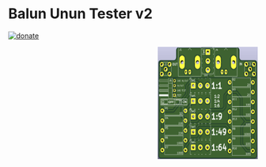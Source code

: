 # Balun Unun Tester v2
  
[![donate](https://img.shields.io/badge/donate-PayPal-blue.svg)](https://www.paypal.me/Sinclair81)

<!-- markdownlint-disable MD033 -->
<img src="https://github.com/Sinclair81/BalunUnunTester/blob/main/PCB-Front.png" align="right" alt="PCB_Front" height="227" width="202">
<!-- markdownlint-enable MD033 -->
